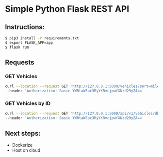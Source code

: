 # Simple Python Flask REST API

## Instructions:
```bash
$ pip3 install -r requirements.txt
$ export FLASK_APP=app
$ flask run
```

## Requests

### GET Vehicles
```bash
curl --location --request GET 'http://127.0.0.1:5000/vehicles?sort=miles_until_service&make=Ford&model=Titanium&page=1&per_page=2' \
--header 'Authorization: Basic YWRtaW5pc3RyYXRvcjpwYXNzd29yZA=='
```

### GET Vehicles by ID
```bash
curl --location --request GET 'http://127.0.0.1:5000/api/v1/vehicles/db99d2a1-6e5b-49dc-91f4-738caf09dcde' \
--header 'Authorization: Basic YWRtaW5pc3RyYXRvcjpwYXNzd29yZA=='
```

## Next steps:
- Dockerize
- Host on cloud